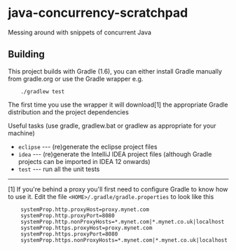 java-concurrency-scratchpad
===========================

Messing around with snippets of concurrent Java

## Building

This project builds with Gradle (1.6), you can either install Gradle manually from gradle.org or use the Gradle wrapper e.g.
```
    ./gradlew test
```
The first time you use the wrapper it will download[1] the appropriate Gradle distribution and the project dependencies

Useful tasks (use gradle, gradlew.bat or gradlew as appropriate for your machine)
+  `eclipse`    --- (re)generate the eclipse project files
+  `idea`       --- (re)generate the IntelliJ IDEA project files (although Gradle projects can be imported in IDEA 12 onwards)
+  `test`       --- run all the unit tests

-----------------------------------------------------------------------------------------------
[1] If you're behind a proxy you'll first need to configure Gradle to know how to use it.  Edit
   the file `<HOME>/.gradle/gradle.properties` to look like this
```
    systemProp.http.proxyHost=proxy.mynet.com
    systemProp.http.proxyPort=8080
    systemProp.http.nonProxyHosts=*.mynet.com|*.mynet.co.uk|localhost
    systemProp.https.proxyHost=proxy.mynet.com
    systemProp.https.proxyPort=8080
    systemProp.https.nonProxyHosts=*.mynet.com|*.mynet.co.uk|localhost
```
